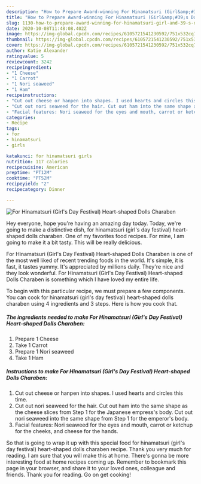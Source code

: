 ```yaml
---
description: "How to Prepare Award-winning For Hinamatsuri (Girl&amp;#39;s Day Festival) Heart-shaped Dolls Charaben"
title: "How to Prepare Award-winning For Hinamatsuri (Girl&amp;#39;s Day Festival) Heart-shaped Dolls Charaben"
slug: 1130-how-to-prepare-award-winning-for-hinamatsuri-girl-and-39-s-day-festival-heart-shaped-dolls-charaben
date: 2020-10-08T11:48:08.402Z
image: https://img-global.cpcdn.com/recipes/6105721541230592/751x532cq70/for-hinamatsuri-girls-day-festival-heart-shaped-dolls-charaben-recipe-main-photo.jpg
thumbnail: https://img-global.cpcdn.com/recipes/6105721541230592/751x532cq70/for-hinamatsuri-girls-day-festival-heart-shaped-dolls-charaben-recipe-main-photo.jpg
cover: https://img-global.cpcdn.com/recipes/6105721541230592/751x532cq70/for-hinamatsuri-girls-day-festival-heart-shaped-dolls-charaben-recipe-main-photo.jpg
author: Katie Alexander
ratingvalue: 5
reviewcount: 3242
recipeingredient:
- "1 Cheese"
- "1 Carrot"
- "1 Nori seaweed"
- "1 Ham"
recipeinstructions:
- "Cut out cheese or hanpen into shapes. I used hearts and circles this time."
- "Cut out nori seaweed for the hair. Cut out ham into the same shape as the cheese slices from Step 1 for the Japanese empress&#39;s body. Cut out nori seaweed into the same shape from Step 1 for the emperor&#39;s body."
- "Facial features: Nori seaweed for the eyes and mouth, carrot or ketchup for the cheeks, and cheese for the hands."
categories:
- Recipe
tags:
- for
- hinamatsuri
- girls

katakunci: for hinamatsuri girls 
nutrition: 117 calories
recipecuisine: American
preptime: "PT12M"
cooktime: "PT52M"
recipeyield: "2"
recipecategory: Dinner

---
```



![For Hinamatsuri (Girl&#39;s Day Festival) Heart-shaped Dolls Charaben](https://img-global.cpcdn.com/recipes/6105721541230592/751x532cq70/for-hinamatsuri-girls-day-festival-heart-shaped-dolls-charaben-recipe-main-photo.jpg)

Hey everyone, hope you're having an amazing day today. Today, we're going to make a distinctive dish, for hinamatsuri (girl&#39;s day festival) heart-shaped dolls charaben. One of my favorites food recipes. For mine, I am going to make it a bit tasty. This will be really delicious.

For Hinamatsuri (Girl&#39;s Day Festival) Heart-shaped Dolls Charaben is one of the most well liked of recent trending foods in the world. It's simple, it is fast, it tastes yummy. It's appreciated by millions daily. They're nice and they look wonderful. For Hinamatsuri (Girl&#39;s Day Festival) Heart-shaped Dolls Charaben is something which I have loved my entire life.




To begin with this particular recipe, we must prepare a few components. You can cook for hinamatsuri (girl&#39;s day festival) heart-shaped dolls charaben using 4 ingredients and 3 steps. Here is how you cook that.

<!--inarticleads1-->

##### The ingredients needed to make For Hinamatsuri (Girl&#39;s Day Festival) Heart-shaped Dolls Charaben:

1. Prepare 1 Cheese
1. Take 1 Carrot
1. Prepare 1 Nori seaweed
1. Take 1 Ham




<!--inarticleads2-->

##### Instructions to make For Hinamatsuri (Girl&#39;s Day Festival) Heart-shaped Dolls Charaben:

1. Cut out cheese or hanpen into shapes. I used hearts and circles this time.
1. Cut out nori seaweed for the hair. Cut out ham into the same shape as the cheese slices from Step 1 for the Japanese empress&#39;s body. Cut out nori seaweed into the same shape from Step 1 for the emperor&#39;s body.
1. Facial features: Nori seaweed for the eyes and mouth, carrot or ketchup for the cheeks, and cheese for the hands.




So that is going to wrap it up with this special food for hinamatsuri (girl&#39;s day festival) heart-shaped dolls charaben recipe. Thank you very much for reading. I am sure that you will make this at home. There's gonna be more interesting food at home recipes coming up. Remember to bookmark this page in your browser, and share it to your loved ones, colleague and friends. Thank you for reading. Go on get cooking!

